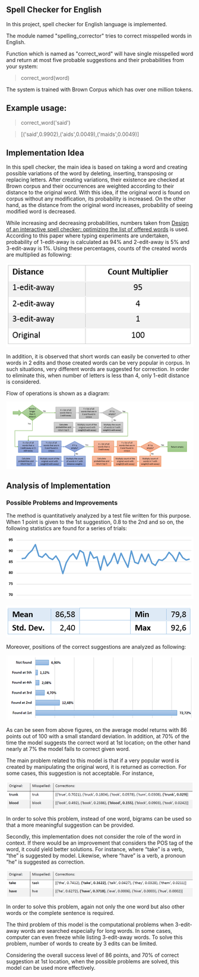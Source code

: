 ## Spell Checker for English

In this project, spell checker for English language is implemented.  

The module named "spelling_corrector" tries to correct misspelled words in English.

Function which is named as "correct_word" will have single misspelled word and return at most five probable suggestions and their probabilities from your system:

> correct_word(word)

The system is trained with Brown Corpus which has over one million tokens.

## Example usage: 

> correct_word('said')

> [('said',0.9902),('aids',0.0049),('maids',0.0049)]


## Implementation Idea

In this spell checker, the main idea is based on taking a word and creating possible variations of the word by deleting, inserting, transposing or replacing letters. After creating variations, their existence are checked at Brown corpus and their occurrences are weighted according to their distance to the original word. With this idea, if the original word is found on corpus without any modification, its probability is increased. On the other hand, as the distance from the original word increases, probability of seeing modified word is decreased.

While increasing and decreasing probabilities, numbers taken from [Design of an interactive spell checker: optimizing the list of offered words](http://www.sciencedirect.com/science/article/pii/S016792360200115X) is used. According to this paper where typing experiments are undertaken, probability of 1-edit-away is calculated as 94% and 2-edit-away is 5% and 3-edit-away is 1%. Using these percentages, counts of the created words are multiplied as following:

![](https://github.com/cornetto/SpellChecker/blob/master/wiki/table-1.png?raw=true)

In addition, it is observed that short words can easily be converted to other words in 2 edits and those created words can be very popular in corpus. In such situations, very different words are suggested for correction. In order to eliminate this, when number of letters is less than 4, only 1-edit distance is considered.

Flow of operations is shown as a diagram:

![](https://raw.githubusercontent.com/cornetto/SpellChecker/master/wiki/figure-1.png)

## Analysis of Implementation

### Possible Problems and Improvements

The method is quantitatively analyzed by a test file written for this purpose. When 1 point is given to the 1st suggestion, 0.8 to the 2nd and so on, the following statistics are found for a series of trials:

![](https://raw.githubusercontent.com/cornetto/SpellChecker/master/wiki/figure-2.png)

![](https://raw.githubusercontent.com/cornetto/SpellChecker/master/wiki/table-2.png)

Moreover, positions of the correct suggestions are analyzed as following:

![](https://raw.githubusercontent.com/cornetto/SpellChecker/master/wiki/figure-3.png)

As can be seen from above figures, on the average model returns with 86 points out of 100 with a small standard deviation. In addition, at 70% of the time the model suggests the correct word at 1st  location; on the other hand nearly at 7% the model fails to correct given word. 

The main problem related to this model is that if a very popular word is created by manipulating the original word, it is returned as correction. For some cases, this suggestion is not acceptable. For instance,

![](https://raw.githubusercontent.com/cornetto/SpellChecker/master/wiki/table-3.png)

In order to solve this problem, instead of one word, bigrams can be used so that a more meaningful suggestion can be provided.

Secondly, this implementation does not consider the role of the word in context. If there would be an improvement that considers the POS tag of the word, it could yield better solutions. For instance, where “take” is a verb, “the” is suggested by model. Likewise, where “have” is a verb, a pronoun “he” is suggested as correction.

![](https://raw.githubusercontent.com/cornetto/SpellChecker/master/wiki/table-4.png)

In order to solve this problem, again not only the one word but also other words or the complete sentence is required.

The third problem of this model is the computational problems when 3-edit-away words are searched especially for long words. In some cases, computer can even freeze while listing 3-edit-away words. To solve this problem, number of words to create by 3 edits can be limited.

Considering the overall success level of 86 points, and 70% of correct suggestion at 1st location, when the possible problems are solved, this model can be used more effectively.
